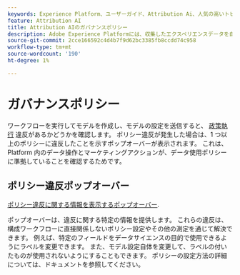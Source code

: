 ```yaml
---
keywords: Experience Platform、ユーザーガイド、Attribution Ai、人気の高いトピック、アクセス制御、モデルの作成
feature: Attribution AI
title: Attribution AIのガバナンスポリシー
description: Adobe Experience Platformには、収集したエクスペリエンスデータを自信を持って制御できるいくつかのサービスおよびツールが用意されています。
source-git-commit: 2cce166592c4d4b7f9d62bc3385fb8ccdd74c958
workflow-type: tm+mt
source-wordcount: '190'
ht-degree: 1%

---
```



# ガバナンスポリシー

ワークフローを実行してモデルを作成し、モデルの設定を送信すると、 [政策執行](../../../data-governance/enforcement/auto-enforcement.md) 違反があるかどうかを確認します。 ポリシー違反が発生した場合は、1 つ以上のポリシーに違反したことを示すポップオーバーが表示されます。 これは、Platform 内のデータ操作とマーケティングアクションが、データ使用ポリシーに準拠していることを確認するためです。

## ポリシー違反ポップオーバー

[ポリシー違反に関する情報を表示するポップオーバー](../../attribution-ai/images/data-governance/policy-violation-popover-aai.png).

ポップオーバーは、違反に関する特定の情報を提供します。 これらの違反は、構成ワークフローに直接関係しないポリシー設定やその他の測定を通じて解決できます。 例えば、特定のフィールドをデータサイエンスの目的で使用できるようにラベルを変更できます。 また、モデル設定自体を変更して、ラベルの付いたものが使用されないようにすることもできます。 ポリシーの設定方法の詳細については、ドキュメントを参照してください。